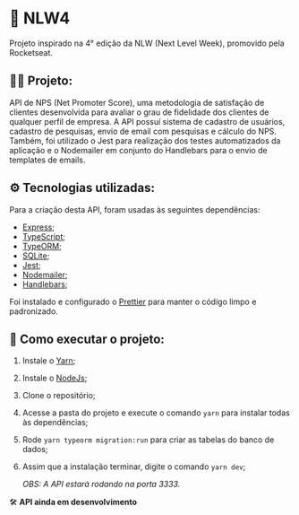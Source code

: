 # 🚀 NLW4

Projeto inspirado na 4° edição da NLW (Next Level Week), promovido pela Rocketseat.

## 👨‍💻 Projeto:

API de NPS (Net Promoter Score), uma metodologia de satisfação de clientes desenvolvida para avaliar o grau de fidelidade dos clientes de qualquer perfil de empresa. A API possuí sistema de cadastro de usuários, cadastro de pesquisas, envio de email com pesquisas e cálculo do NPS. Também, foi utilizado o Jest para realização dos testes automatizados da aplicação e o Nodemailer em conjunto do Handlebars para o envio de templates de emails.

## ⚙ Tecnologias utilizadas:

Para a criação desta API, foram usadas às seguintes dependências:

- [Express](https://expressjs.com/pt-br/);
- [TypeScript](https://www.typescriptlang.org/);
- [TypeORM](https://typeorm.io/#/);
- [SQLite](https://www.sqlite.org/index.html);
- [Jest](https://jestjs.io/);
- [Nodemailer](https://nodemailer.com/about/); 
- [Handlebars](https://handlebarsjs.com/); 

Foi instalado e configurado o [Prettier](https://prettier.io/) para manter o código limpo e padronizado.

## 📁 Como executar o projeto:

1. Instale o [Yarn](https://yarnpkg.com/);
2. Instale o [NodeJs](https://nodejs.org/en/);
3. Clone o repositório;
4. Acesse a pasta do projeto e execute o comando `yarn` para instalar todas às dependências;
5. Rode `yarn typeorm migration:run` para criar as tabelas do banco de dados;
6. Assim que a instalação terminar, digite o comando `yarn dev`;

   _OBS: A API estará rodando na porta 3333._

🛠️ **API ainda em desenvolvimento**
